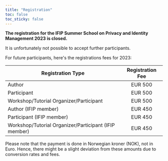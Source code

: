 ```yaml
---
title: "Registration"
toc: false
toc_sticky: false
---
```


**The registration for the IFIP Summer School on Privacy and Identity Management 2023 is closed.**

It is unfortunately not possible to accept further participants.

For future participants, here's the registrations fees for 2023:

| Registration Type  | Registration Fee |
|---|:----:|
| Author  | EUR 500 |   
| Participant  | EUR 500 | 
| Workshop/Tutorial Organizer/Participant  | EUR 500 |   
| Author (IFIP member)  | EUR 450 | 
| Participant (IFIP member)  | EUR 450 | 
| Workshop/Tutorial Organizer/Participant (IFIP member) | EUR 450 |  

Please note that the payment is done in Norwegian kroner (NOK), not in Euro. Hence, there might be a slight deviation from these amounts due to conversion rates and fees.


